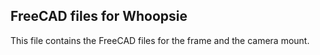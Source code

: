 ## FreeCAD files for Whoopsie

This file contains the FreeCAD files for the frame and the camera mount.
